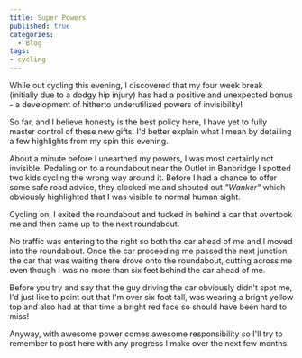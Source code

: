 ```yaml
---
title: Super Powers
published: true
categories:
  - Blog
tags:
- cycling
---
```


While out cycling this evening, I discovered that my four week break (initially due to a dodgy hip injury) has had a positive and unexpected bonus - a development of hitherto underutilized powers of invisibility!

So far, and I believe honesty is the best policy here, I have yet to fully master control of these new gifts. I'd better explain what I mean by detailing a few highlights from my spin this evening.

About a minute before I unearthed my powers, I was most certainly not invisible. Pedaling on to a roundabout near the Outlet in Banbridge I spotted two kids cycling the wrong way around it. Before I had a chance to offer some safe road advice, they clocked me and shouted out _"Wanker"_ which obviously highlighted that I was visible to normal human sight.

Cycling on, I exited the roundabout and tucked in behind a car that overtook me and then came up to the next roundabout.

No traffic was entering to the right so both the car ahead of me and I moved into the roundabout. Once the car proceeding me passed the next junction, the car that was waiting there drove onto the roundabout, cutting across me even though I was no more than six feet behind the car ahead of me.

Before you try and say that the guy driving the car obviously didn't spot me, I'd just like to point out that I'm over six foot tall, was wearing a bright yellow top and also had at that time a bright red face so should have been hard to miss!

Anyway, with awesome power comes awesome responsibility so I'll try to remember to post here with any progress I make over the next few months.